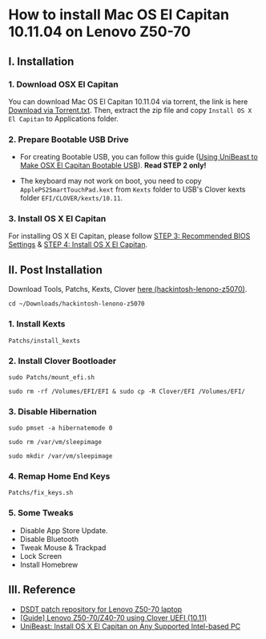 # How to install Mac OS El Capitan 10.11.04 on Lenovo Z50-70

## I. Installation

### 1. Download OSX El Capitan

You can download Mac OS El Capitan 10.11.04 via torrent, the link is here <a href="https://github.com/Maxvien/hackintosh-lenovo-z5070/blob/master/Download%20via%20Torrent.txt">Download via Torrent.txt</a>. Then, extract the zip file and copy `Install OS X El Capitan` to Applications folder.

### 2. Prepare Bootable USB Drive

* For creating Bootable USB, you can follow this guide (<a href="https://www.tonymacx86.com/threads/unibeast-install-os-x-el-capitan-on-any-supported-intel-based-pc.172672/#create_unibeast">Using UniBeast to Make OSX El Capitan Bootable USB</a>). **Read STEP 2 only!**

* The keyboard may not work on boot, you need to copy `ApplePS2SmartTouchPad.kext` from `Kexts` folder to USB's Clover kexts folder `EFI/CLOVER/kexts/10.11`.

### 3. Install OS X El Capitan

For installing OS X El Capitan, please follow <a href="https://www.tonymacx86.com/threads/unibeast-install-os-x-el-capitan-on-any-supported-intel-based-pc.172672/#uefi_settings">STEP 3: Recommended BIOS Settings</a> & <a href="https://www.tonymacx86.com/threads/unibeast-install-os-x-el-capitan-on-any-supported-intel-based-pc.172672/#install_elcap">STEP 4: Install OS X El Capitan</a>.

## II. Post Installation

Download Tools, Patchs, Kexts, Clover <a href="https://github.com/Maxvien/hackintosh-lenovo-z5070/archive/master.zip">here (hackintosh-lenono-z5070)</a>.

`cd ~/Downloads/hackintosh-lenono-z5070`

### 1. Install Kexts

`Patchs/install_kexts`

### 2. Install Clover Bootloader

`sudo Patchs/mount_efi.sh`

`sudo rm -rf /Volumes/EFI/EFI & sudo cp -R Clover/EFI /Volumes/EFI/`

### 3. Disable Hibernation

`sudo pmset -a hibernatemode 0`

`sudo rm /var/vm/sleepimage`

`sudo mkdir /var/vm/sleepimage`

### 4. Remap Home End Keys

`Patchs/fix_keys.sh`

### 5. Some Tweaks

* Disable App Store Update.
* Disable Bluetooth
* Tweak Mouse & Trackpad
* Lock Screen
* Install Homebrew

## III. Reference

* <a href="https://github.com/the-braveknight/Lenovo-Z50-DSDT-Patch">DSDT patch repository for Lenovo Z50-70 laptop</a>
* <a href="http://www.tonymacx86.com/el-capitan-laptop-guides/179520-guide-lenovo-z50-70-using-clover-uefi-10-11-a.html">[Guide] Lenovo Z50-70/Z40-70 using Clover UEFI (10.11)</a>
* <a href="https://www.tonymacx86.com/threads/unibeast-install-os-x-el-capitan-on-any-supported-intel-based-pc.172672/">UniBeast: Install OS X El Capitan on Any Supported Intel-based PC</a>
